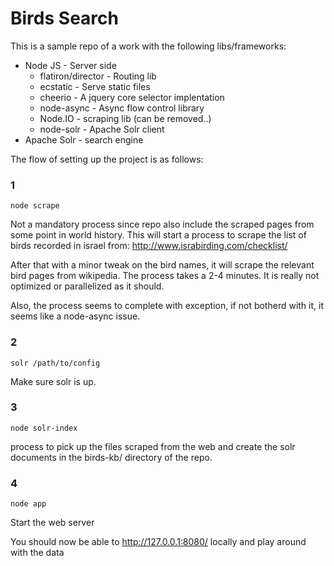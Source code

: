 Birds Search 
====

This is a sample repo of a work with the following libs/frameworks:

* Node JS - Server side
    * flatiron/director - Routing lib
    * ecstatic - Serve static files
    * cheerio - A jquery core selector implentation 
    * node-async - Async flow control library
    * Node.IO  - scraping lib (can be     removed..)
    * node-solr - Apache Solr client
* Apache Solr - search engine


The flow of setting up the project is as follows:

### 1 ###


    node scrape
    
Not a mandatory process since repo also include the scraped pages from some point in world history. This will start a process to scrape the list of birds recorded in israel from: http://www.israbirding.com/checklist/ 

After that with a minor tweak on the bird names, it will scrape the relevant bird pages from wikipedia. The process takes a 2-4 minutes. It is really not optimized or parallelized as it should.

Also, the process seems to complete with exception, if not botherd with it, it seems like a node-async issue.

### 2 ###

    solr /path/to/config

Make sure solr is up.

### 3 ###

    node solr-index

process to pick up the files scraped from the web and create the solr documents in the birds-kb/ directory of the repo.

### 4 ###

    node app
    
Start the web server

You should now be able to http://127.0.0.1:8080/ locally and play around with the data

     